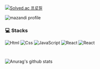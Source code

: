 
[![Solved.ac
프로필](http://mazassumnida.wtf/api/mini/generate_badge?boj=0909oje)](https://solved.ac/0909oje)

![mazandi profile](http://mazandi.herokuapp.com/api?handle=whkakrkr&theme=warm)
  
### 💻 Stacks 

<img alt="Html" src ="https://img.shields.io/badge/HTML5-E34F26.svg?&style=for-the-badge&logo=HTML5&logoColor=white"/></a>
<img alt="Css" src ="https://img.shields.io/badge/CSS3-1572B6.svg?&style=for-the-badge&logo=CSS3&logoColor=white"/></a>
<img alt="JavaScript" src ="https://img.shields.io/badge/JavaScript-F7DF1E.svg?&style=for-the-badge&logo=JavaScript&logoColor=black"/></a>
<img alt="React" src ="https://img.shields.io/badge/React-87CEFA.svg?&style=for-the-badge&logo=REACT&logoColor=white"/></a>
<img alt="React" src ="https://img.shields.io/badge/ReactNative-87CEFA.svg?&style=for-the-badge&logo=REACT&logoColor=white"/></a>

<br>

![Anurag's github stats](https://github-readme-stats.vercel.app/api?username=0909oje&show_icons=true&theme=tokyonight)


